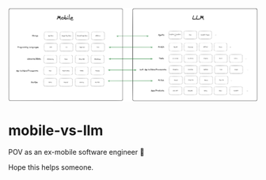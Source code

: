 <div align="center"> <img src="https://raw.githubusercontent.com/thrivewithai/mobile-vs-llm/main/mobile-vs-llm.png"> </div>

# mobile-vs-llm

POV as an ex-mobile software engineer 📱

Hope this helps someone. 
